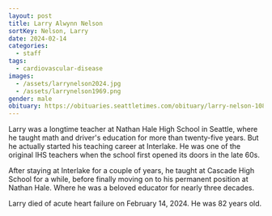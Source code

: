 ```yaml
---
layout: post
title: Larry Alwynn Nelson
sortKey: Nelson, Larry
date: 2024-02-14
categories:
  - staff
tags:
  - cardiovascular-disease
images:
  - /assets/larrynelson2024.jpg
  - /assets/larrynelson1969.png
gender: male
obituary: https://obituaries.seattletimes.com/obituary/larry-nelson-1089550985
---
```

Larry was a longtime teacher at Nathan Hale High School in Seattle, where he taught math and driver's education for more than twenty-five years. But he actually started his teaching career at Interlake. He was one of the original IHS teachers when the school first opened its doors in the late 60s. 

After staying at Interlake for a couple of years, he taught at Cascade High School for a while, before finally moving on to his permanent position at Nathan Hale. Where he was a beloved educator for nearly three decades.

L﻿arry died of acute heart failure on February 14, 2024. He was 82 years old.